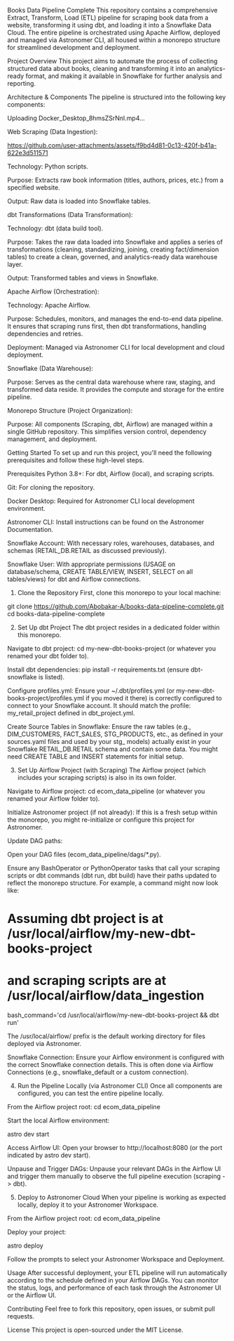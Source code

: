 Books Data Pipeline Complete
This repository contains a comprehensive Extract, Transform, Load (ETL) pipeline for scraping book data from a website, transforming it using dbt, and loading it into a Snowflake Data Cloud. The entire pipeline is orchestrated using Apache Airflow, deployed and managed via Astronomer CLI, all housed within a monorepo structure for streamlined development and deployment.

Project Overview
This project aims to automate the process of collecting structured data about books, cleaning and transforming it into an analytics-ready format, and making it available in Snowflake for further analysis and reporting.

Architecture & Components
The pipeline is structured into the following key components:


Uploading Docker_Desktop_8hmsZSrNnl.mp4…


Web Scraping (Data Ingestion):


https://github.com/user-attachments/assets/f9bd4d81-0c13-420f-b41a-622e3d511571


Technology: Python scripts.

Purpose: Extracts raw book information (titles, authors, prices, etc.) from a specified website.

Output: Raw data is loaded into Snowflake tables.

dbt Transformations (Data Transformation):

Technology: dbt (data build tool).

Purpose: Takes the raw data loaded into Snowflake and applies a series of transformations (cleaning, standardizing, joining, creating fact/dimension tables) to create a clean, governed, and analytics-ready data warehouse layer.

Output: Transformed tables and views in Snowflake.

Apache Airflow (Orchestration):

Technology: Apache Airflow.

Purpose: Schedules, monitors, and manages the end-to-end data pipeline. It ensures that scraping runs first, then dbt transformations, handling dependencies and retries.

Deployment: Managed via Astronomer CLI for local development and cloud deployment.

Snowflake (Data Warehouse):

Purpose: Serves as the central data warehouse where raw, staging, and transformed data reside. It provides the compute and storage for the entire pipeline.

Monorepo Structure (Project Organization):

Purpose: All components (Scraping, dbt, Airflow) are managed within a single GitHub repository. This simplifies version control, dependency management, and deployment.

Getting Started
To set up and run this project, you'll need the following prerequisites and follow these high-level steps.

Prerequisites
Python 3.8+: For dbt, Airflow (local), and scraping scripts.

Git: For cloning the repository.

Docker Desktop: Required for Astronomer CLI local development environment.

Astronomer CLI: Install instructions can be found on the Astronomer Documentation.

Snowflake Account: With necessary roles, warehouses, databases, and schemas (RETAIL_DB.RETAIL as discussed previously).

Snowflake User: With appropriate permissions (USAGE on database/schema, CREATE TABLE/VIEW, INSERT, SELECT on all tables/views) for dbt and Airflow connections.

1. Clone the Repository
First, clone this monorepo to your local machine:

git clone https://github.com/Abobakar-A/books-data-pipeline-complete.git
cd books-data-pipeline-complete

2. Set Up dbt Project
The dbt project resides in a dedicated folder within this monorepo.

Navigate to dbt project: cd my-new-dbt-books-project (or whatever you renamed your dbt folder to).

Install dbt dependencies: pip install -r requirements.txt (ensure dbt-snowflake is listed).

Configure profiles.yml: Ensure your ~/.dbt/profiles.yml (or my-new-dbt-books-project/profiles.yml if you moved it there) is correctly configured to connect to your Snowflake account. It should match the profile: my_retail_project defined in dbt_project.yml.

Create Source Tables in Snowflake: Ensure the raw tables (e.g., DIM_CUSTOMERS, FACT_SALES, STG_PRODUCTS, etc., as defined in your sources.yaml files and used by your stg_ models) actually exist in your Snowflake RETAIL_DB.RETAIL schema and contain some data. You might need CREATE TABLE and INSERT statements for initial setup.

3. Set Up Airflow Project (with Scraping)
The Airflow project (which includes your scraping scripts) is also in its own folder.

Navigate to Airflow project: cd ecom_data_pipeline (or whatever you renamed your Airflow folder to).

Initialize Astronomer project (if not already): If this is a fresh setup within the monorepo, you might re-initialize or configure this project for Astronomer.

Update DAG paths:

Open your DAG files (ecom_data_pipeline/dags/*.py).

Ensure any BashOperator or PythonOperator tasks that call your scraping scripts or dbt commands (dbt run, dbt build) have their paths updated to reflect the monorepo structure. For example, a command might now look like:

# Assuming dbt project is at /usr/local/airflow/my-new-dbt-books-project
# and scraping scripts are at /usr/local/airflow/data_ingestion
bash_command='cd /usr/local/airflow/my-new-dbt-books-project && dbt run'

The /usr/local/airflow/ prefix is the default working directory for files deployed via Astronomer.

Snowflake Connection: Ensure your Airflow environment is configured with the correct Snowflake connection details. This is often done via Airflow Connections (e.g., snowflake_default or a custom connection).

4. Run the Pipeline Locally (via Astronomer CLI)
Once all components are configured, you can test the entire pipeline locally.

From the Airflow project root: cd ecom_data_pipeline

Start the local Airflow environment:

astro dev start

Access Airflow UI: Open your browser to http://localhost:8080 (or the port indicated by astro dev start).

Unpause and Trigger DAGs: Unpause your relevant DAGs in the Airflow UI and trigger them manually to observe the full pipeline execution (scraping -> dbt).

5. Deploy to Astronomer Cloud
When your pipeline is working as expected locally, deploy it to your Astronomer Workspace.

From the Airflow project root: cd ecom_data_pipeline

Deploy your project:

astro deploy

Follow the prompts to select your Astronomer Workspace and Deployment.

Usage
After successful deployment, your ETL pipeline will run automatically according to the schedule defined in your Airflow DAGs. You can monitor the status, logs, and performance of each task through the Astronomer UI or the Airflow UI.

Contributing
Feel free to fork this repository, open issues, or submit pull requests.

License
This project is open-sourced under the MIT License.
